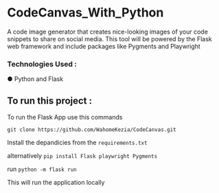 
# CodeCanvas_With_Python
A code image generator that creates nice-looking images of your code snippets to share on social media. This tool  will be powered by the Flask web framework and include packages like Pygments and Playwright

### Technologies Used :

● Python and Flask 


## To run this project : 

To run the Flask App use this commands 

`git clone https://github.com/WahomeKezia/CodeCanvas.git`

Install the depandicies from the `requirements.txt` 

alternatively `pip install Flask playwright Pygments`

run `python -m flask run`

This will run the application locally 


